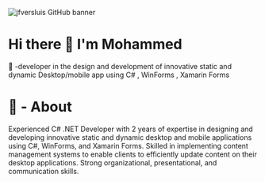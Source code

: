 <p dir="auto">
  <img src="https://media.licdn.com/dms/image/C4D16AQHRdT0TDDawvw/profile-displaybackgroundimage-shrink_350_1400/0/1625775677458?e=1698278400&v=beta&t=odleGRYkLu1E0I4ac4niDxwZRJIF5X6-znY42Zz7ur0" alt="jfversluis GitHub banner" style="max-width: 100%;" _mstalt="522418">
  </p>
<h1> Hi there 👋 I'm Mohammed </h1>
<p dir="auto">
🌱 -developer in the design and development of innovative static and dynamic Desktop/mobile app using C# , WinForms , Xamarin Forms
  </p>
<h1>👀 - About </h1>
<p dir="auto">

Experienced C# .NET Developer with 2 years of expertise in designing and developing innovative static and dynamic desktop and mobile applications using C#, WinForms, and Xamarin Forms. Skilled in implementing content management systems to enable clients to efficiently update content on their desktop applications. Strong organizational, presentational, and communication skills.
</p>
